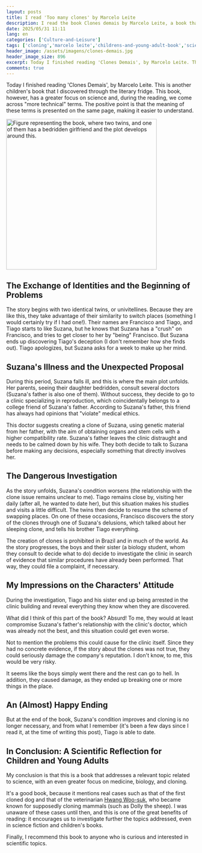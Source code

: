 ```yaml
---
layout: posts
title: I read 'Too many clones' by Marcelo Leite
description: I read the book Clones demais by Marcelo Leite, a book that deals with cloning, identical twins, and a mysterious disease.
date: 2025/05/31 11:11
lang: en
categories: ['Culture-and-Leisure']
tags: ['cloning','marcelo leite','childrens-and-young-adult-book','science-fiction','medical-ethics','identical-twins','literary-fridge','reviews','summaries','childrens-and-young-adult-book','brazilian-literature']
header_image: /assets/imagens/clones-demais.jpg
header_image_size: 896
excerpt: Today I finished reading 'Clones Demais', by Marcelo Leite. This is another children's book that ...
comments: true
---
```


Today I finished reading 'Clones Demais', by Marcelo Leite. This is another children's book that I discovered through the literary fridge. This book, however, has a greater focus on science and, during the reading, we come across "more technical" terms. The positive point is that the meaning of these terms is presented on the same page, making it easier to understand.

<img loading='lazy' alt="Figure representing the book, where two twins, and one of them has a bedridden girlfriend and the plot develops around this." src="{{ '/assets/imagens/clones-demais.jpg' | relative_url }}" width="400" height="400">

## The Exchange of Identities and the Beginning of Problems

The story begins with two identical twins, or univitellines. Because they are like this, they take advantage of their similarity to switch places (something I would certainly try if I had one!). Their names are Francisco and Tiago, and Tiago starts to like Suzana, but he knows that Suzana has a "crush" on Francisco, and tries to get closer to her by "being" Francisco. But Suzana ends up discovering Tiago's deception (I don't remember how she finds out). Tiago apologizes, but Suzana asks for a week to make up her mind.

## Suzana's Illness and the Unexpected Proposal

During this period, Suzana falls ill, and this is where the main plot unfolds. Her parents, seeing their daughter bedridden, consult several doctors (Suzana's father is also one of them). Without success, they decide to go to a clinic specializing in reproduction, which coincidentally belongs to a college friend of Suzana's father. According to Suzana's father, this friend has always had opinions that "violate" medical ethics.

This doctor suggests creating a clone of Suzana, using genetic material from her father, with the aim of obtaining organs and stem cells with a higher compatibility rate. Suzana's father leaves the clinic distraught and needs to be calmed down by his wife. They both decide to talk to Suzana before making any decisions, especially something that directly involves her.

## The Dangerous Investigation

As the story unfolds, Suzana's condition worsens (the relationship with the clone issue remains unclear to me). Tiago remains close by, visiting her daily (after all, he wanted to date her), but this situation makes his studies and visits a little difficult. The twins then decide to resume the scheme of swapping places. On one of these occasions, Francisco discovers the story of the clones through one of Suzana's delusions, which talked about her sleeping clone, and tells his brother Tiago everything.

The creation of clones is prohibited in Brazil and in much of the world. As the story progresses, the boys and their sister (a biology student, whom they consult to decide what to do) decide to investigate the clinic in search of evidence that similar procedures have already been performed. That way, they could file a complaint, if necessary.

## My Impressions on the Characters' Attitude

During the investigation, Tiago and his sister end up being arrested in the clinic building and reveal everything they know when they are discovered.

What did I think of this part of the book? Absurd! To me, they would at least compromise Suzana's father's relationship with the clinic's doctor, which was already not the best, and this situation could get even worse.

Not to mention the problems this could cause for the clinic itself. Since they had no concrete evidence, if the story about the clones was not true, they could seriously damage the company's reputation. I don't know, to me, this would be very risky.

It seems like the boys simply went there and the rest can go to hell. In addition, they caused damage, as they ended up breaking one or more things in the place.

## An (Almost) Happy Ending

But at the end of the book, Suzana's condition improves and cloning is no longer necessary, and from what I remember (it's been a few days since I read it, at the time of writing this post), Tiago is able to date.

## In Conclusion: A Scientific Reflection for Children and Young Adults

My conclusion is that this is a book that addresses a relevant topic related to science, with an even greater focus on medicine, biology, and cloning.

It's a good book, because it mentions real cases such as that of the first cloned dog and that of the veterinarian [Hwang Woo-suk](https://en.m.wikipedia.org/wiki/Hwang_Woo-suk), who became known for supposedly cloning mammals (such as Dolly the sheep). I was unaware of these cases until then, and this is one of the great benefits of reading: it encourages us to investigate further the topics addressed, even in science fiction and children's books.

Finally, I recommend this book to anyone who is curious and interested in scientific topics.